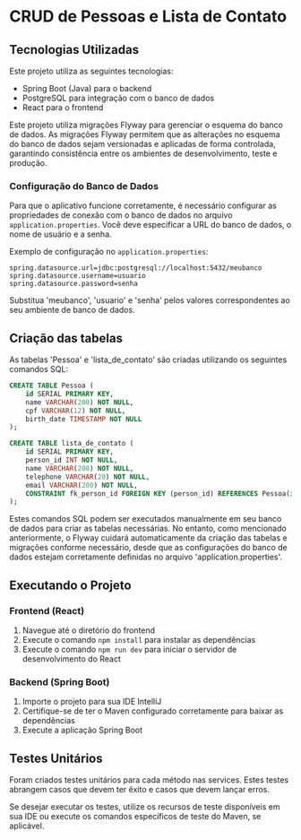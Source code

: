 # CRUD de Pessoas e Lista de Contato

## Tecnologias Utilizadas

Este projeto utiliza as seguintes tecnologias:

- Spring Boot (Java) para o backend
- PostgreSQL para integração com o banco de dados
- React para o frontend

Este projeto utiliza migrações Flyway para gerenciar o esquema do banco de dados. As migrações Flyway permitem que as alterações no esquema do banco de dados sejam versionadas e aplicadas de forma controlada, garantindo consistência entre os ambientes de desenvolvimento, teste e produção.

### Configuração do Banco de Dados

Para que o aplicativo funcione corretamente, é necessário configurar as propriedades de conexão com o banco de dados no arquivo `application.properties`. Você deve especificar a URL do banco de dados, o nome de usuário e a senha.

Exemplo de configuração no `application.properties`:

```properties
spring.datasource.url=jdbc:postgresql://localhost:5432/meubanco
spring.datasource.username=usuario
spring.datasource.password=senha
```
Substitua 'meubanco', 'usuario' e 'senha' pelos valores correspondentes ao seu ambiente de banco de dados.

## Criação das tabelas

As tabelas 'Pessoa' e 'lista_de_contato' são criadas utilizando os seguintes comandos SQL:

```sql
CREATE TABLE Pessoa (
    id SERIAL PRIMARY KEY,
    name VARCHAR(200) NOT NULL,
    cpf VARCHAR(12) NOT NULL,
    birth_date TIMESTAMP NOT NULL
);

CREATE TABLE lista_de_contato (
    id SERIAL PRIMARY KEY,
    person_id INT NOT NULL,
    name VARCHAR(200) NOT NULL,
    telephone VARCHAR(20) NOT NULL,
    email VARCHAR(200) NOT NULL,
    CONSTRAINT fk_person_id FOREIGN KEY (person_id) REFERENCES Pessoa(id)
);
```

Estes comandos SQL podem ser executados manualmente em seu banco de dados para criar as tabelas necessárias. No entanto, como mencionado anteriormente, o Flyway cuidará automaticamente da criação das tabelas e migrações conforme necessário, desde que as configurações do banco de dados estejam corretamente definidas no arquivo 'application.properties'.

## Executando o Projeto

### Frontend (React)

1. Navegue até o diretório do frontend
2. Execute o comando `npm install` para instalar as dependências
3. Execute o comando `npm run dev` para iniciar o servidor de desenvolvimento do React

### Backend (Spring Boot)

1. Importe o projeto para sua IDE IntelliJ
2. Certifique-se de ter o Maven configurado corretamente para baixar as dependências
3. Execute a aplicação Spring Boot

## Testes Unitários

Foram criados testes unitários para cada método nas services. Estes testes abrangem casos que devem ter êxito e casos que devem lançar erros.

Se desejar executar os testes, utilize os recursos de teste disponíveis em sua IDE ou execute os comandos específicos de teste do Maven, se aplicável.
